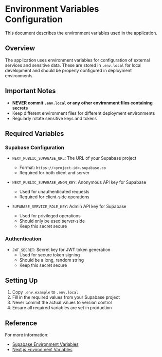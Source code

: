 # Environment Variables Configuration

This document describes the environment variables used in the application.

## Overview

The application uses environment variables for configuration of external services and sensitive data. These are stored in `.env.local` for local development and should be properly configured in deployment environments.

## Important Notes

- **NEVER commit `.env.local` or any other environment files containing secrets**
- Keep different environment files for different deployment environments
- Regularly rotate sensitive keys and tokens

## Required Variables

### Supabase Configuration

- `NEXT_PUBLIC_SUPABASE_URL`: The URL of your Supabase project
  - Format: `https://<project-id>.supabase.co`
  - Required for both client and server

- `NEXT_PUBLIC_SUPABASE_ANON_KEY`: Anonymous API key for Supabase
  - Used for unauthenticated requests
  - Required for client-side operations

- `SUPABASE_SERVICE_ROLE_KEY`: Admin API key for Supabase
  - Used for privileged operations
  - Should only be used server-side
  - Keep this secret secure

### Authentication

- `JWT_SECRET`: Secret key for JWT token generation
  - Used for secure token signing
  - Should be a long, random string
  - Keep this secret secure

## Setting Up

1. Copy `.env.example` to `.env.local`
2. Fill in the required values from your Supabase project
3. Never commit the actual values to version control
4. Ensure all required variables are set in production

## Reference

For more information:
- [Supabase Environment Variables](https://supabase.com/docs/guides/auth/env-variables)
- [Next.js Environment Variables](https://nextjs.org/docs/basic-features/environment-variables) 